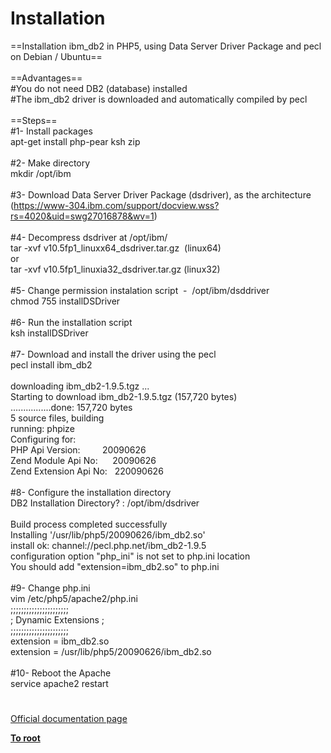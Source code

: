 # Installation




<div class="phpcode"><span class="html">
==Installation ibm_db2 in PHP5, using Data Server Driver Package and pecl on Debian / Ubuntu==<br><br>==Advantages==<br>#You do not need DB2 (database) installed<br>#The ibm_db2 driver is downloaded and automatically compiled by pecl<br><br>==Steps==<br>#1- Install packages<br>apt-get install php-pear ksh zip<br><br>#2- Make directory<br>mkdir /opt/ibm <br><br>#3- Download Data Server Driver Package (dsdriver), as the architecture<br>(<a href="https://www-304.ibm.com/support/docview.wss?rs=4020&amp;uid=swg27016878&amp;wv=1" rel="nofollow" target="_blank">https://www-304.ibm.com/support/docview.wss?rs=4020&amp;uid=swg27016878&amp;wv=1</a>)<br><br>#4- Decompress dsdriver at /opt/ibm/<br>tar -xvf v10.5fp1_linuxx64_dsdriver.tar.gz&#xA0; (linux64)<br>or<br>tar -xvf v10.5fp1_linuxia32_dsdriver.tar.gz (linux32)<br><br>#5- Change permission instalation script&#xA0; -&#xA0; /opt/ibm/dsddriver<br>chmod 755 installDSDriver<br><br>#6- Run the installation script <br>ksh installDSDriver<br><br>#7- Download and install the driver using the pecl<br>pecl install ibm_db2<br><br>downloading ibm_db2-1.9.5.tgz ...<br>Starting to download ibm_db2-1.9.5.tgz (157,720 bytes)<br>................done: 157,720 bytes<br>5 source files, building<br>running: phpize<br>Configuring for:<br>PHP Api Version:&#xA0; &#xA0; &#xA0; &#xA0;&#xA0; 20090626<br>Zend Module Api No:&#xA0; &#xA0; &#xA0; 20090626<br>Zend Extension Api No:&#xA0;&#xA0; 220090626<br><br>#8- Configure the installation directory<br>DB2 Installation Directory? : /opt/ibm/dsdriver<br><br>Build process completed successfully<br>Installing &apos;/usr/lib/php5/20090626/ibm_db2.so&apos;<br>install ok: channel://pecl.php.net/ibm_db2-1.9.5<br>configuration option &quot;php_ini&quot; is not set to php.ini location<br>You should add &quot;extension=ibm_db2.so&quot; to php.ini<br><br>#9- Change php.ini<br>vim /etc/php5/apache2/php.ini<br>;;;;;;;;;;;;;;;;;;;;;;<br>; Dynamic Extensions ;<br>;;;;;;;;;;;;;;;;;;;;;;<br>extension = ibm_db2.so<br>extension = /usr/lib/php5/20090626/ibm_db2.so<br><br>#10- Reboot the Apache<br>service apache2 restart</span>
</div>
  

#

[Official documentation page](https://www.php.net/manual/en/ibm-db2.installation.php)

**[To root](/README.md)**
